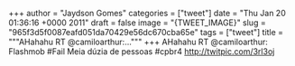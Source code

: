 
+++
author = "Jaydson Gomes"
categories = ["tweet"]
date = "Thu Jan 20 01:36:16 +0000 2011"
draft = false
image = "{TWEET_IMAGE}"
slug = "965f3d5f0087eafd051da70429e56dc670cba65e"
tags = ["tweet"]
title = """AHahahu RT @camiloarthur:..."""
+++
AHahahu RT @camiloarthur: Flashmob #Fail Meia dúzia de pessoas #cpbr4  http://twitpic.com/3rl3oj
